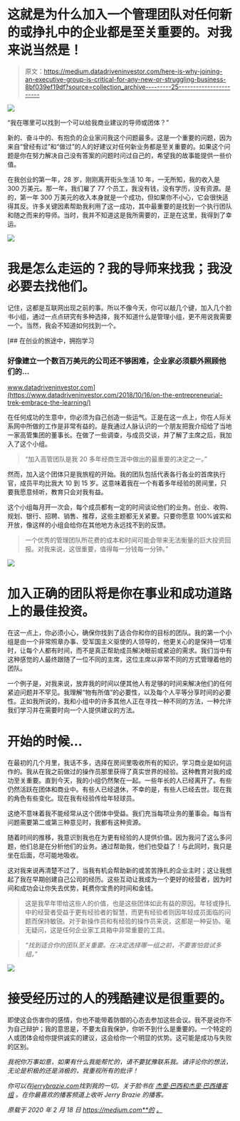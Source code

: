 # 这就是为什么加入一个管理团队对任何新的或挣扎中的企业都是至关重要的。对我来说当然是！

> 原文：<https://medium.datadriveninvestor.com/here-is-why-joining-an-executive-group-is-critical-for-any-new-or-struggling-business-8bf039ef19df?source=collection_archive---------25----------------------->

![](img/eb86f3f2fa2065e5670f5999770232e9.png)

“我在哪里可以找到一个可以给我商业建议的导师或团体？”

新的、奋斗中的、有抱负的企业家问我这个问题最多。这是一个重要的问题，因为来自“曾经有过”和“做过”的人的好建议对任何新业务都是至关重要的。如果这个问题是你在努力解决自己没有答案的问题时问过自己的，希望我的故事能提供一些价值。

在我创业的第一年，28 岁，刚刚离开街头生活 10 年，一无所知，我的收入是 300 万美元。那一年，我们雇了 77 个员工，我没有钱，没有学历，没有资源。是的，第一年 300 万美元的收入本身就是一个成功，但如果你不小心，它会很快适得其反。许多关键因素帮助我利用了这一成功，其中最重要的是找到一个执行团队和随之而来的导师。当时，我并不知道这是我所需要的，正是在这里，我得到了幸运。

![](img/babea3cf883c28f1bd51bb25b01ed8b4.png)

# 我是怎么走运的？我的导师来找我；我没必要去找他们。

记住，这都是互联网出现之前的事。所以不像今天，你可以敲几个键，加入几个脸书小组，通过一点点研究有多种选择，我不知道什么是管理小组，更不用说我需要一个。当然，我会不知道如何找到一个。

[](https://www.datadriveninvestor.com/2018/10/16/on-the-entrepreneurial-trek-embrace-the-learning/) [## 在创业的旅途中，拥抱学习

### 好像建立一个数百万美元的公司还不够困难，企业家必须额外照顾他们的…

www.datadriveninvestor.com](https://www.datadriveninvestor.com/2018/10/16/on-the-entrepreneurial-trek-embrace-the-learning/) 

在任何成功的生意中，你必须为自己创造一些运气。正是在这一点上，你在人际关系网中所做的工作是非常有益的。是我通过人脉认识的一个朋友把我介绍给了当地一家高管集团的董事长。在做了一些调查，与成员交谈，并了解了主席之后，我加入了这个小组。

> “加入高管团队是我 20 多年经商生涯中做出的最重要的决定之一。”

然而，加入这个团体只是我旅程的开始。我的团队包括代表各行各业的首席执行官，成员平均比我大 10 到 15 岁。这意味着我在一个有着多年经验的房间里，只要我愿意倾听，教育只会对我有益。

这个小组每月开一次会，每个成员都有一定的时间谈论他们的业务。创业、收购、规划、银行、招聘、销售、推荐，这些主题都无关紧要。只要你愿意 100%诚实和开放，像这样的小组会给你在其他地方永远找不到的反馈。

> 一个优秀的管理团队所花费的成本和时间可能会带来无法衡量的巨大投资回报。对我来说，这很重要，值得每一分钱每一分钟。”

![](img/6074a57b4bdd688db89c619533ecd02e.png)

# 加入正确的团队将是你在事业和成功道路上的最佳投资。

在这一点上，你必须小心，确保你找到了适合你和你的目标的团队。我的第一个小组是由一个非常照章办事、受军国主义驱使的人领导的，他更关心的是保持一切准时，让每个人都有时间，而不是真正帮助成员解决眼前或紧迫的需求。我们当中有这种感觉的人最终跟随了一位不同的主席，这位主席以非常不同的方式管理着他的团队。

一个例子是，对我来说，放弃我的时间以便其他人有足够的时间来解决他们的任何紧迫问题并不罕见。我理解“物有所值”的必要性，以及每个人平等分享时间的必要性。正如我所说的，我和小组中的许多其他人正在寻找一种不同的方法，一种允许我们学习并在需要时向一个人提供建议的方法。

# 开始的时候…

在最初的几个月里，我话不多，选择在房间里吸收所有的知识，学习商业是如何运作的。我从在我之前做过的操作员那里获得了真实世界的经验。这种教育对我的成功至关重要。直到今天，我的小组仍然聚在一起。一些年长的人已经离开了。有些仍然活跃在团体和商业中。有些人已经退休，不幸的是，有些人已经去世。现在我的角色有些变化。现在我有经验传给年轻球员。

这绝不意味着我不能经常从这个团体中受益。我们充当每项业务的董事会。每当有问题需要第二或第三种意见时，我都有这种资源。

随着时间的推移，我意识到我也在为更有经验的人提供价值。因为我问了这么多问题，他们总是在分析他们的业务。通过帮助我，他们也受益了！与此同时，我只是坐在后面，尽可能地吸收。

这对我来说再清楚不过了，当我有机会帮助新的或苦苦挣扎的企业主时；这让我想起了我在早期创建自己公司的经历。这些互动让我成为一个更好的经营者，因为时间和成功会让你失去优势，耗费你宝贵的时间和金钱。

> 这是我早年带给这些人的价值，也是这些团体如此有益的原因。年轻或挣扎中的经营者受益于更有经验者的智慧，而更有经验者则因年轻成员面临的问题而保持敏锐。对于新操作员和有经验的操作员来说，这都是一种妥协。毫无疑问，这是任何企业家工具箱中非常重要的工具。

> *“找到适合你的团队至关重要。在决定选择哪一组之前，不要害怕尝试多组。”*

![](img/63dc2115dca6ff2866188b401b9343de.png)

# 接受经历过的人的残酷建议是很重要的。

即使这会伤害你的感情，你也不能带着防御的心态去参加这些会议。我不是说你不为自己辩护；我的意思是，不要太自我保护，你听不到什么是重要的。一个特定的人或团体会给你提供诚实的建议，这会给你一个明显的优势。这可能是成功与失败的区别。

*我祝你万事如意，如果有什么我能帮忙的，请不要犹豫联系我。请评论你的想法，无论是积极的还是消极的，我重视所有的批评！*

*你可以在*[*jerrybrazie.com*](http://jerrybrazie.com/)*找到我的一切。关于脸书在* [*杰里·巴西和杰里·巴西播客组*](https://www.facebook.com/groups/Thejerrybraziepodcast/) *。在你最喜欢的播客频道上收听 Jerry Brazie 的播客。*

*原载于 2020 年 2 月 18 日 https://medium.com**的* [*。*](https://medium.com/datadriveninvestor/i-did-3-million-my-first-year-in-business-why-finding-an-execs-group-was-critical-to-my-success-b008a6da2efa)